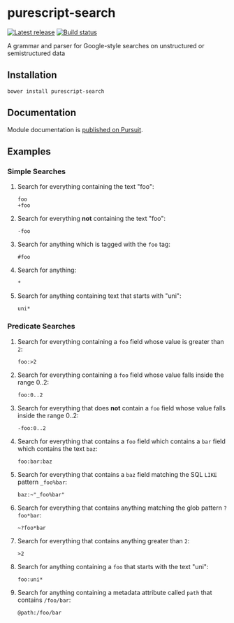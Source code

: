 # purescript-search

[![Latest release](http://img.shields.io/github/release/slamdata/purescript-search.svg)](https://github.com/slamdata/purescript-search/releases)
[![Build status](https://travis-ci.org/slamdata/purescript-search.svg?branch=master)](https://travis-ci.org/slamdata/purescript-search)

A grammar and parser for Google-style searches on unstructured or semistructured data

## Installation

```shell
bower install purescript-search
```

## Documentation

Module documentation is [published on Pursuit](http://pursuit.purescript.org/packages/purescript-search).

## Examples

### Simple Searches

1. Search for everything containing the text "foo":

    ```
    foo
    +foo
    ```

2. Search for everything **not** containing the text "foo":

    ```
    -foo
    ```

3. Search for anything which is tagged with the `foo` tag:

    ````
    #foo
    ````

4. Search for anything:

    ```
    *
    ```

5. Search for anything containing text that starts with "uni":

    ```
    uni*
    ```

### Predicate Searches

1. Search for everything containing a `foo` field whose value is greater than `2`:

    ```
    foo:>2
    ```

2. Search for everything containing a `foo` field whose value falls inside the range 0..2:

    ```
    foo:0..2
    ```

3. Search for everything that does **not** contain a `foo` field whose value falls inside the range 0..2:

    ```
    -foo:0..2
    ```

4. Search for everything that contains a `foo` field which contains a `bar` field which contains the text `baz`:

    ```
    foo:bar:baz
    ```

6. Search for everything that contains a `baz` field matching the SQL `LIKE` pattern `_foo%bar`:

    ```
    baz:~"_foo%bar"
    ```

7. Search for everything that contains anything matching the glob pattern `?foo*bar`:

    ```
    ~?foo*bar
    ```

8. Search for everything that contains anything greater than `2`:

    ```
    >2
    ```

9. Search for anything containing a `foo` that starts with the text "uni":

    ```
    foo:uni*
    ```

10. Search for anything containing a metadata attribute called `path` that contains `/foo/bar`:

    ```
    @path:/foo/bar
    ```
